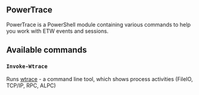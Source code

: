 
## PowerTrace

PowerTrace is a PowerShell module containing various commands to help you work with ETW events and sessions.

## Available commands

### `Invoke-Wtrace`

Runs [wtrace](https://github.com/lowleveldesign/wtrace) - a command line tool, which shows process activities (FileIO, TCP/IP, RPC, ALPC)

